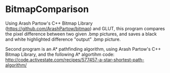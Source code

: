 # BitmapComparison

Using Arash Partow's C++ Bitmap Library (https://github.com/ArashPartow/bitmap) and GLUT,
this program compares the pixel difference between two given .bmp pictures,
and saves a black and white highlighted difference "output" .bmp picture. 

Second program is an A* pathfinding algorithm, using Arash Partow's C++ Bitmap Library,
and the following A* algortihm code: http://code.activestate.com/recipes/577457-a-star-shortest-path-algorithm/
